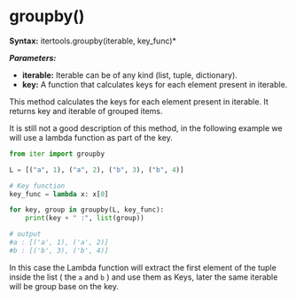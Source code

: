 # groupby()

**Syntax:** itertools.groupby(iterable, key_func)*

***Parameters:***

- **iterable:** Iterable can be of any kind (list, tuple, dictionary).
- **key:** A function that calculates keys for each element present in iterable.

This method calculates the keys for each element present in iterable. It returns key and iterable of grouped items.

It is still not a good description of this method, in the following example we will use a lambda function as part of the key.

```python
from iter import groupby

L = [("a", 1), ("a", 2), ("b", 3), ("b", 4)]

# Key function
key_func = lambda x: x[0]

for key, group in groupby(L, key_func):
    print(key + " :", list(group))

# output
#a : [('a', 1), ('a', 2)]
#b : [('b', 3), ('b', 4)]
```

In this case the Lambda function will extract the first element of the tuple inside the list ( the `a` and `b` ) and use them as Keys, later the same iterable will be group base on the key.
